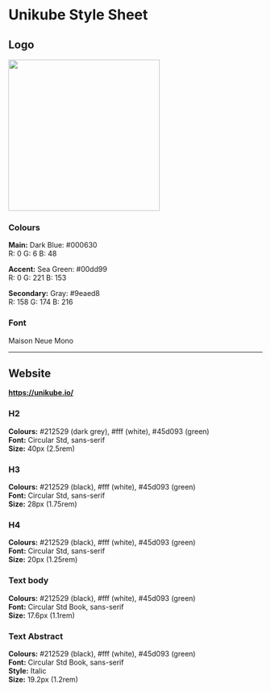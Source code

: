 # Unikube Style Sheet

## Logo
<p align="left">
  <img src="https://raw.githubusercontent.com/unikubehq/cli/main/docs/_static/img/Unikube-Logo-H-NoShadow.svg" width="300">
</p>

### Colours

**Main:** Dark Blue: #000630   
R: 0 G: 6 B: 48

**Accent:** Sea Green: #00dd99  
R: 0 G: 221 B: 153

**Secondary:** Gray: #9eaed8  
R: 158 G: 174 B: 216

### Font
Maison Neue Mono

* * * 
 
## Website   
**https://unikube.io/**

### H2 ###  
**Colours:** #212529 (dark grey), #fff (white), #45d093 (green)  
**Font:** Circular Std, sans-serif  
**Size:** 40px (2.5rem)  
  
### H3 ###   
**Colours:** #212529 (black), #fff (white), #45d093 (green)  
**Font:** Circular Std, sans-serif  
**Size:** 28px (1.75rem)  

### H4 ###   
**Colours:** #212529 (black), #fff (white), #45d093 (green)  
**Font:** Circular Std, sans-serif  
**Size:** 20px (1.25rem) 

### Text body ###   
**Colours:** #212529 (black), #fff (white), #45d093 (green)   
**Font:** Circular Std Book, sans-serif    
**Size:** 17.6px (1.1rem)

### Text Abstract ###  
**Colours:** #212529 (black), #fff (white), #45d093 (green)   
**Font:** Circular Std Book, sans-serif      
**Style:** Italic  
**Size:** 19.2px (1.2rem)  
